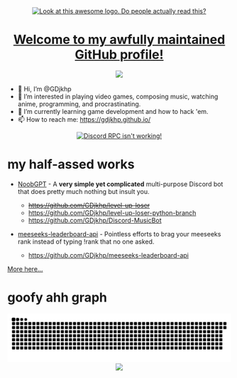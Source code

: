<div align="center">
  <a href="http://gdjkhp.github.io/">
    <img src="https://gdjkhp.github.io/img/logo%20cropped.png" title="Look at this awesome logo. Do people actually read this?">
    <h1>Welcome to my awfully maintained GitHub profile!</h1>
    <img src="https://count.getloli.com/get/@:GDjkhp?theme=rule34">
  </a>
</div>

- 👋 Hi, I’m @GDjkhp
- 👀 I’m interested in playing video games, composing music, watching anime, programming, and procrastinating.
- 🌱 I’m currently learning game development and how to hack 'em.
- 📫 How to reach me: https://gdjkhp.github.io/

<div align="center">
  <a href="https://discord.com/users/729554186777133088">
    <img src="https://discord.c99.nl/widget/theme-3/729554186777133088.png" alt="Discord RPC isn't working!" title="Click here to visit my Discord Profile!"> </img>
  </a>
</div>

# my half-assed works

- [NoobGPT](https://gdjkhp.github.io/NoobGPT/) - A **very simple yet complicated** multi-purpose Discord bot that does pretty much nothing but insult you.
  - ~~<https://github.com/GDjkhp/level-up-loser>~~
  - <https://github.com/GDjkhp/level-up-loser-python-branch>
  - <https://github.com/GDjkhp/Discord-MusicBot>

- [meeseeks-leaderboard-api](https://gdjkhp.github.io/meeseeks-leaderboard-api/) - Pointless efforts to brag your meeseeks rank instead of typing !rank that no one asked. 
  - <https://github.com/GDjkhp/meeseeks-leaderboard-api>

[More here…](https://github.com/GDjkhp?tab=repositories)

# goofy ahh graph
<div align="center">
  <img src="https://raw.githubusercontent.com/GDjkhp/GDjkhp/output/github-contribution-grid-snake-dark.svg">
  <img src="https://ssr-contributions-svg.vercel.app/_/GDjkhp?chart=3dbar&gap=0.6&scale=2&animation=wave&animation_duration=1&animation_delay=0.05&animation_amplitude=20&animation_frequency=0.5&animation_wave_center=0_0&weeks=50&theme=green&dark=true&format=svg">
</div>

<!---
GDjkhp/GDjkhp is a ✨ special ✨ repository because its `README.md` (this file) appears on your GitHub profile.
You can click the Preview link to take a look at your changes.
--->
